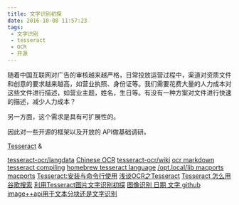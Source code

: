 ```yaml
---
title: 文字识别初探
date: 2016-10-08 11:57:23
tags:
 - 文字识别
 - tesseract
 - OCR
 - 开源
---
```


随着中国互联网对广告的审核越来越严格，日常投放运营过程中，渠道对资质文件和创意的要求越来越高，如营业执照、身份证等。我们需要花费大量的人力成本对这些文件进行描述，如营业主题，姓名，生日等。有没有一种方案对文件进行快速的描述，减少人力成本？

另一方面，这个需求是具有可扩展性的。


因此对一些开源的框架以及开放的   API做基础调研。

[Tesseract](https://github.com/tesseract-ocr/tesseract)
&

[tesseract-ocr/langdata](https://github.com/tesseract-ocr/langdata)
[Chinese OCR](https://blog.philippklaus.de/2011/01/chinese-ocr/)
[tesseract-ocr/wiki](https://github.com/tesseract-ocr/tesseract/wiki)
[ocr markdown](https://gist.github.com/henrik/1967035)
[tesseract compiling](https://github.com/tesseract-ocr/tesseract/wiki/Compiling)
[homebrew tesseract language](https://www.google.com.hk/search?newwindow=1&q=homebrew++tesseract+language&cad=h)
[/opt.local/lib macports](https://www.google.com.hk/search?newwindow=1&q=%2Fopt%2Flocal%2Flib+macports&cad=h)
[macports](https://trac.macports.org/wiki/FAQ)
[Tesseract:安装与命令行使用](http://www.zmonster.me/2015/04/17/tesseract-install-usage.html)
[浅谈OCR之Tesseract](http://www.cnblogs.com/brooks-dotnet/archive/2010/10/05/1844203.html)
[Tesseract 怎么用 谷歌搜索](https://www.google.com.hk/search?ie=utf-8&oe=UTF-8&hl=zh-CN&q=Tesseract+%E6%80%8E%E4%B9%88%E7%94%A8&gws_rd=ssl)
[利用Tesseract图片文字识别初探](https://tonydeng.github.io/2016/07/28/on-the-use-of-tesseract-picture-text-recognition/)
[图像识别 日期 文字   github](https://www.google.com.hk/search?newwindow=1&c2coff=1&safe=strict&hl=zh-CN&q=%E5%9B%BE%E5%83%8F%E8%AF%86%E5%88%AB+%E6%97%A5%E6%9C%9F+%E6%96%87%E5%AD%97+++github&oq=%E5%9B%BE%E5%83%8F%E8%AF%86%E5%88%AB+%E6%97%A5%E6%9C%9F+%E6%96%87%E5%AD%97+++github&gs_l=serp.3...41815.45626.0.46078.7.7.0.0.0.0.213.992.0j6j1.7.0....0...1c.1j4.64.serp..0.1.135...30i10k1.AFSagTaMses)
[image++api用于文本分块还是文字识别](http://www.imageplusplus.com/#demo)